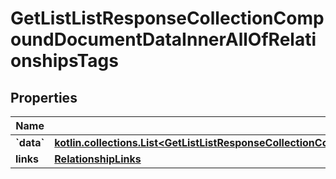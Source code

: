 
# GetListListResponseCollectionCompoundDocumentDataInnerAllOfRelationshipsTags

## Properties
| Name | Type | Description | Notes |
| ------------ | ------------- | ------------- | ------------- |
| **&#x60;data&#x60;** | [**kotlin.collections.List&lt;GetListListResponseCollectionCompoundDocumentDataInnerAllOfRelationshipsTagsDataInner&gt;**](GetListListResponseCollectionCompoundDocumentDataInnerAllOfRelationshipsTagsDataInner.md) |  |  [optional] |
| **links** | [**RelationshipLinks**](RelationshipLinks.md) |  |  [optional] |



